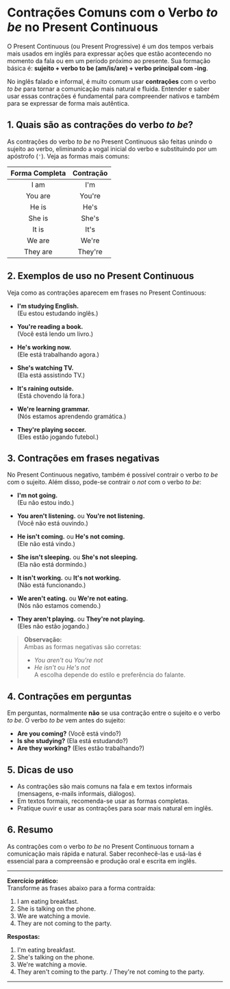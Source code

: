 
# Contrações Comuns com o Verbo *to be* no Present Continuous

O Present Continuous (ou Present Progressive) é um dos tempos verbais mais usados em inglês para expressar ações que estão acontecendo no momento da fala ou em um período próximo ao presente. Sua formação básica é: **sujeito + verbo to be (am/is/are) + verbo principal com -ing**.

No inglês falado e informal, é muito comum usar **contrações** com o verbo *to be* para tornar a comunicação mais natural e fluida. Entender e saber usar essas contrações é fundamental para compreender nativos e também para se expressar de forma mais autêntica.

## 1. Quais são as contrações do verbo *to be*?

As contrações do verbo *to be* no Present Continuous são feitas unindo o sujeito ao verbo, eliminando a vogal inicial do verbo e substituindo por um apóstrofo (`'`). Veja as formas mais comuns:

| Forma Completa | Contração  |
|:--------------:|:----------:|
| I am           | I'm        |
| You are        | You're     |
| He is          | He's       |
| She is         | She's      |
| It is          | It's       |
| We are         | We're      |
| They are       | They're    |

## 2. Exemplos de uso no Present Continuous

Veja como as contrações aparecem em frases no Present Continuous:

- **I'm studying English.**  
  (Eu estou estudando inglês.)

- **You're reading a book.**  
  (Você está lendo um livro.)

- **He's working now.**  
  (Ele está trabalhando agora.)

- **She's watching TV.**  
  (Ela está assistindo TV.)

- **It's raining outside.**  
  (Está chovendo lá fora.)

- **We're learning grammar.**  
  (Nós estamos aprendendo gramática.)

- **They're playing soccer.**  
  (Eles estão jogando futebol.)

## 3. Contrações em frases negativas

No Present Continuous negativo, também é possível contrair o verbo *to be* com o sujeito. Além disso, pode-se contrair o *not* com o verbo *to be*:

- **I'm not going.**  
  (Eu não estou indo.)

- **You aren't listening.** ou **You're not listening.**  
  (Você não está ouvindo.)

- **He isn't coming.** ou **He's not coming.**  
  (Ele não está vindo.)

- **She isn't sleeping.** ou **She's not sleeping.**  
  (Ela não está dormindo.)

- **It isn't working.** ou **It's not working.**  
  (Não está funcionando.)

- **We aren't eating.** ou **We're not eating.**  
  (Nós não estamos comendo.)

- **They aren't playing.** ou **They're not playing.**  
  (Eles não estão jogando.)

> **Observação:**  
> Ambas as formas negativas são corretas:  
> - *You aren't* ou *You're not*  
> - *He isn't* ou *He's not*  
> A escolha depende do estilo e preferência do falante.

## 4. Contrações em perguntas

Em perguntas, normalmente **não** se usa contração entre o sujeito e o verbo *to be*. O verbo *to be* vem antes do sujeito:

- **Are you coming?** (Você está vindo?)
- **Is she studying?** (Ela está estudando?)
- **Are they working?** (Eles estão trabalhando?)

## 5. Dicas de uso

- As contrações são mais comuns na fala e em textos informais (mensagens, e-mails informais, diálogos).
- Em textos formais, recomenda-se usar as formas completas.
- Pratique ouvir e usar as contrações para soar mais natural em inglês.

## 6. Resumo

As contrações com o verbo *to be* no Present Continuous tornam a comunicação mais rápida e natural. Saber reconhecê-las e usá-las é essencial para a compreensão e produção oral e escrita em inglês.

---

**Exercício prático:**  
Transforme as frases abaixo para a forma contraída:

1. I am eating breakfast.
2. She is talking on the phone.
3. We are watching a movie.
4. They are not coming to the party.

**Respostas:**

1. I'm eating breakfast.
2. She's talking on the phone.
3. We're watching a movie.
4. They aren't coming to the party. / They're not coming to the party.

---
```